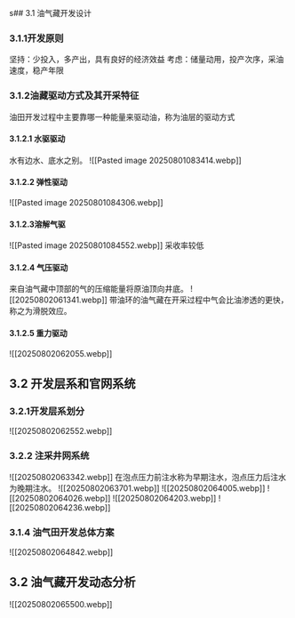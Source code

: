 s## 3.1 油气藏开发设计

### 3.1.1开发原则
坚持：少投入，多产出，具有良好的经济效益
考虑：储量动用，投产次序，采油速度，稳产年限

### 3.1.2油藏驱动方式及其开采特征
油田开发过程中主要靠哪一种能量来驱动油，称为油层的驱动方式
#### 3.1.2.1 水驱驱动
水有边水、底水之别。
![[Pasted image 20250801083414.webp]]
#### 3.1.2.2 弹性驱动 
![[Pasted image 20250801084306.webp]]
#### 3.1.2.3溶解气驱
![[Pasted image 20250801084552.webp]]
采收率较低
#### 3.1.2.4 气压驱动
来自油气藏中顶部的气的压缩能量将原油顶向井底。
![[20250802061341.webp]]
带油环的油气藏在开采过程中气会比油渗透的更快，称之为滑脱效应。

#### 3.1.2.5 重力驱动
![[20250802062055.webp]]

## 3.2 开发层系和官网系统

### 3.2.1开发层系划分
![[20250802062552.webp]]
### 3.2.2 注采井网系统
![[20250802063342.webp]]
在泡点压力前注水称为早期注水，泡点压力后注水为晚期注水。
![[20250802063701.webp]]
![[20250802064005.webp]]
![[20250802064026.webp]]
![[20250802064203.webp]]
 ![[20250802064236.webp]]
 ### 3.1.4 油气田开发总体方案
 ![[20250802064842.webp]]
 ## 3.2 油气藏开发动态分析
 ![[20250802065500.webp]]
 